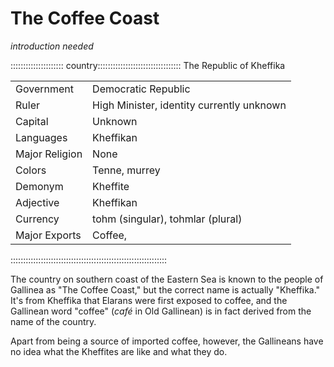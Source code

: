 # The Coffee Coast

*introduction needed*

::::::::::::::::::::: country:::::::::::::::::::::::::::::::::
The Republic of Kheffika

|                |                                           |
| -------------- | ----------------------------------------- |
| Government     | Democratic Republic                       |
| Ruler          | High Minister, identity currently unknown |
| Capital        | Unknown                                   |
| Languages      | Kheffikan                                 |
| Major Religion | None                                      |
| Colors         | Tenne, murrey                             |
| Demonym        | Kheffite                                  |
| Adjective      | Kheffikan                                 |
| Currency       | tohm (singular), tohmlar (plural)         |
| Major Exports  | Coffee,                                   |
::::::::::::::::::::::::::::::::::::::::::::::::::::::::::::::

The country on southern coast of the Eastern Sea is known to the people of Gallinea
as "The Coffee Coast," but the correct name is actually "Kheffika." It's from Kheffika
that Elarans were first exposed to coffee, and the Gallinean word "coffee" (*café* in 
Old Gallinean) is in fact derived from the name of the country.

Apart from being a source of imported coffee, however, the Gallineans have no idea
what the Kheffites are like and what they do.

